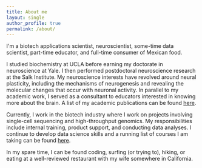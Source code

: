 ```yaml
---
title: About me
layout: single
author_profile: true
permalink: /about/
---
```


I'm a biotech applications scientist, neuroscientist, some-time data scientist, part-time educator, and full-time consumer of Mexican food.

I studied biochemistry at UCLA before earning my doctorate in neuroscience at Yale. I then performed postdoctoral neuroscience research at the Salk Institute. My neuroscience interests have revolved around neural plasticity, including the mechanisms of neurogenesis and revealing the molecular changes that occur with neuronal activity. In parallel to my academic work, I served as a consultant to educators interested in knowing more about the brain. A list of my academic publications can be found [here](https://scholar.google.com/citations?user=wGG8V78AAAAJ&hl=en). 

Currently, I work in the biotech industry where I work on projects involving single-cell sequencing and high-throughput genomics. My responsibilities include internal training, product support, and conducting data analyses. I continue to develop data science skills and a running list of courses I am taking can be found [here](https://benslack19.github.io/ds-skills/).

In my spare time, I can be found coding, surfing (or trying to), hiking, or eating at a well-reviewed restaurant with my wife somewhere in California.
